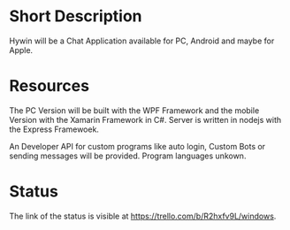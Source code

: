 # Short Description
Hywin will be a Chat Application available for PC, Android
and maybe for Apple.

# Resources
The PC Version will be built with the WPF Framework and the 
mobile Version with the Xamarin Framework in C#. Server is written
in nodejs with the Express Framewoek.

An Developer API for custom programs like auto login, Custom Bots
or sending messages will be provided. Program languages unkown.

# Status
The link of the status is visible at https://trello.com/b/R2hxfv9L/windows.

